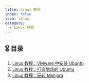 ```yaml
---
title: Linux 教程
index: false
icon: linux
category:
  - Linux 教程
---
```

## 🎖️ 目录

1. [Linux 教程：VMware 中安装 Ubuntu](2022-04-07-ubuntu-install-with-vmware.md)
2. [Linux 教程：打造酷炫的 Ubuntu](2022-04-08-ubuntu-guide.md)
3. [Linux 教程：玩转 Manjora](2022-04-09-manjora-guide.md)